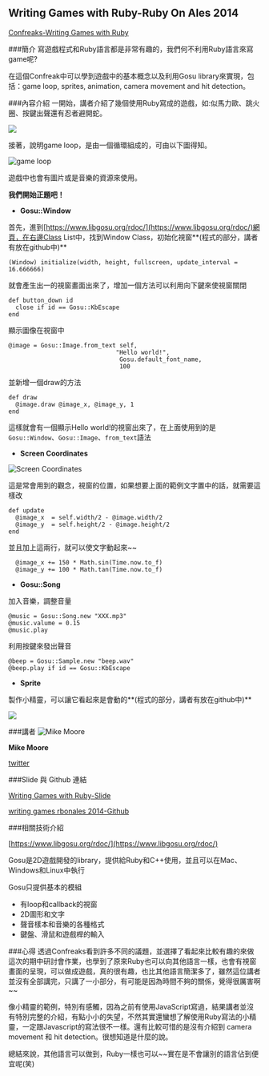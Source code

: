 ## Writing Games with Ruby-Ruby On Ales 2014 ##

[Confreaks-Writing Games with Ruby](http://confreaks.tv/videos/roa2014-writing-games-with-ruby)

###簡介
寫遊戲程式和Ruby語言都是非常有趣的，我們何不利用Ruby語言來寫game呢?

在這個Confreak中可以學到遊戲中的基本概念以及利用Gosu library來實現，包括：game loop, sprites, animation, camera movement and hit detection。

###內容介紹
一開始，講者介紹了幾個使用Ruby寫成的遊戲，如:似馬力歐、跳火圈、按鍵出聲還有忍者避開蛇。

![](https://angelawang0712.files.wordpress.com/2015/05/game.png)

接著，說明game loop，是由一個循環組成的，可由以下圖得知。

![game loop](https://angelawang0712.files.wordpress.com/2015/05/slide_21.jpg)

遊戲中也會有圖片或是音樂的資源來使用。

**我們開始正題吧！**

- **Gosu::Window**

首先，進到[https://www.libgosu.org/rdoc/](https://www.libgosu.org/rdoc/)網頁，在右邊Class List中，找到Window Class，初始化視窗**(程式的部分，講者有放在github中)**

    (Window) initialize(width, height, fullscreen, update_interval = 16.666666)

就會產生出一的視窗畫面出來了，增加一個方法可以利用向下鍵來使視窗關閉

    def button_down id
      close if id == Gosu::KbEscape
    end
顯示圖像在視窗中

    @image = Gosu::Image.from_text self,
                                  "Hello world!",
                                   Gosu.default_font_name,
                                   100

並新增一個draw的方法

    def draw
      @image.draw @image_x, @image_y, 1
    end
這樣就會有一個顯示Hello world!的視窗出來了，在上面使用到的是<code>Gosu::Window</code>、<code>Gosu::Image</code>、<code>from_text</code>語法

- **Screen Coordinates**

![Screen Coordinates](https://angelawang0712.files.wordpress.com/2015/05/slide_28.jpg)

這是常會用到的觀念，視窗的位置，如果想要上面的範例文字置中的話，就需要這樣改

    def update
      @image_x  = self.width/2 - @image.width/2
      @image_y  = self.height/2 - @image.height/2
    end
並且加上這兩行，就可以使文字動起來~~

      @image_x += 150 * Math.sin(Time.now.to_f)
      @image_y += 100 * Math.tan(Time.now.to_f)

- **Gosu::Song**

加入音樂，調整音量

    @music = Gosu::Song.new "XXX.mp3"
    @music.valume = 0.15
    @music.play
利用按鍵來發出聲音

    @beep = Gosu::Sample.new "beep.wav"
    @beep.play if id == Gosu::KbEscape

- **Sprite**

製作小精靈，可以讓它看起來是會動的**(程式的部分，講者有放在github中)**

![](https://angelawang0712.files.wordpress.com/2015/05/slide_38.jpg)

###講者
![Mike Moore](https://avatars2.githubusercontent.com/u/730?v=3&s=400)

**Mike Moore**

[twitter](https://twitter.com/blowmage)


###Slide 與 Github 連結

[Writing Games with Ruby-Slide](http://conferences-box.com/conferences/45/sessions/1197/slideshow)

[writing games rbonales 2014-Github](https://github.com/blowmage/writing_games_rbonales_2014)


###相關技術介紹

[https://www.libgosu.org/rdoc/](https://www.libgosu.org/rdoc/)

Gosu是2D遊戲開發的library，提供給Ruby和C++使用，並且可以在Mac、Windows和Linux中執行

Gosu只提供基本的模組

- 有loop和callback的視窗
- 2D圖形和文字
- 聲音樣本和音樂的各種格式
- 鍵盤、滑鼠和遊戲桿的輸入

###心得
透過Confreaks看到許多不同的議題，並選擇了看起來比較有趣的來做這次的期中研討會作業，也學到了原來Ruby也可以向其他語言一樣，也會有視窗畫面的呈現，可以做成遊戲，真的很有趣，也比其他語言簡潔多了，雖然這位講者並沒有全部講完，只講了一小部分，有可能是因為時間不夠的關係，覺得很厲害啊~~

像小精靈的範例，特別有感觸，因為之前有使用JavaScript寫過，結果講者並沒有特別完整的介紹，有點小小的失望，不然其實還蠻想了解使用Ruby寫法的小精靈，一定跟Javascript的寫法很不一樣。還有比較可惜的是沒有介紹到 camera movement 和 hit detection。很想知道是什麼的說。

總結來說，其他語言可以做到，Ruby一樣也可以~~實在是不會讓別的語言佔到便宜呢(笑)
